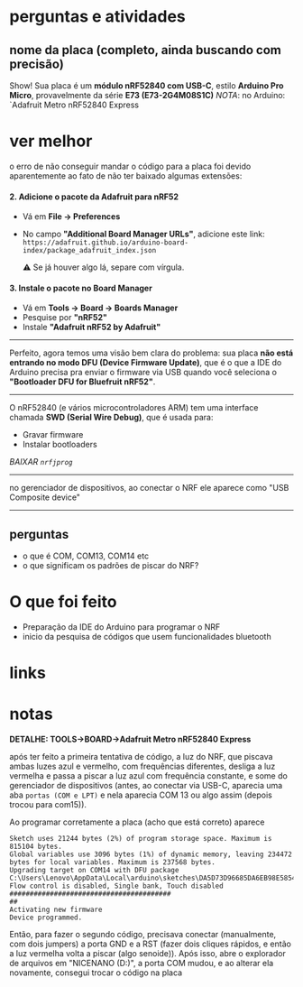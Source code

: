 # perguntas e atividades

## nome da placa (completo, ainda buscando com precisão)
Show! Sua placa é um **módulo nRF52840 com USB-C**, estilo **Arduino Pro Micro**, provavelmente da série **E73 (E73-2G4M08S1C)**
*NOTA*: no Arduino: `Adafruit Metro nRF52840 Express 


# ver melhor

o erro de não conseguir mandar o código para a placa foi devido aparentemente ao fato de não ter baixado algumas extensões: 
#### 2. **Adicione o pacote da Adafruit para nRF52**

- Vá em **File → Preferences**
    
- No campo **"Additional Board Manager URLs"**, adicione este link:    
    `https://adafruit.github.io/arduino-board-index/package_adafruit_index.json`
    
    ⚠️ Se já houver algo lá, separe com vírgula.
    

#### 3. **Instale o pacote no Board Manager**

- Vá em **Tools → Board → Boards Manager**
- Pesquise por **"nRF52"**
- Instale **"Adafruit nRF52 by Adafruit"**
---
Perfeito, agora temos uma visão bem clara do problema: sua placa **não está entrando no modo DFU (Device Firmware Update)**, que é o que a IDE do Arduino precisa pra enviar o firmware via USB quando você seleciona o **"Bootloader DFU for Bluefruit nRF52"**.

---
O nRF52840 (e vários microcontroladores ARM) tem uma interface chamada **SWD (Serial Wire Debug)**, que é usada para:

- Gravar firmware
- Instalar bootloaders

*BAIXAR `nrfjprog`*

---

no gerenciador de dispositivos, ao conectar o NRF ele aparece como "USB Composite device"

---

## perguntas
- o que é COM, COM13, COM14 etc
- o que significam os padrões de piscar do NRF?
# O que foi feito

- Preparação da IDE do Arduino para programar o NRF 
- inicio da pesquisa de códigos que usem funcionalidades bluetooth
# links

# notas

**DETALHE: TOOLS->BOARD->Adafruit Metro nRF52840 Express**

após ter feito a primeira tentativa de código, a luz do NRF, que piscava ambas luzes azul e vermelho, com frequências diferentes, desliga a luz vermelha e passa a piscar a luz azul com frequência constante, e some do gerenciador de dispositivos (antes, ao conectar via USB-C, aparecia uma aba `portas (COM e LPT)` e nela aparecia COM 13 ou algo assim (depois trocou para com15)).

Ao programar corretamente a placa (acho que está correto) aparece
```
Sketch uses 21244 bytes (2%) of program storage space. Maximum is 815104 bytes.
Global variables use 3096 bytes (1%) of dynamic memory, leaving 234472 bytes for local variables. Maximum is 237568 bytes.
Upgrading target on COM14 with DFU package C:\Users\Lenovo\AppData\Local\arduino\sketches\DA5D73D96685DA6EB98E5854301AA9B5\sketch_apr8a.ino.zip. Flow control is disabled, Single bank, Touch disabled
########################################
##
Activating new firmware
Device programmed.
```
 Então, para fazer o segundo código, precisava conectar (manualmente, com dois jumpers) a porta GND e a RST (fazer dois cliques rápidos, e então a luz vermelha volta a piscar (algo senoide)). Após isso, abre o explorador de arquivos em "NICENANO (D:)", a porta COM mudou, e ao alterar ela novamente, consegui trocar o código na placa